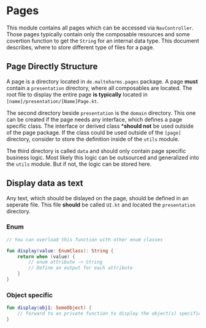 # Pages

This module contains all pages which can be accessed via `NavController`. Those pages typically contain only the composable resources and some covertion function to get the `String` for an internal data type. This document describes, where to store different type of files for a page.

## Page Directly Structure
A page is a directory located in `de.malteharms.pages` package. A page **must** contain a `presentation` directory, where all composables are located. The root file to display the entire page **is typically** located in `[name]/presentation/[Name]Page.kt`.

The second directory beside `presentation` is the `domain` directory. This one can be created if the page needs any interface, which defines a page specific class. The interface or derived class ***should not** be used outside of the page package. If the class could be used outside of the `[page]` directory, consider to store the definition inside of the `utils` module.

The third directory is called `data` and should only contain page specific business logic. Most likely this logic can be outsourced and generalized into the `utils` module. But if not, the logic can be stored here. 

## Display data as text
Any text, which should be dislayed on the page, should be defined in an seperate file. This file **should** be called `UI.kt` and located the `presentation` directory. 

### Enum
```kotlin
// You can overload this function with other enum classes

fun display(value: EnumClass): String {
    return when (value) {
        // enum attribute -> String
        // Define an output for each attribute
    }
}
```

### Object specific
```kotlin
fun display(obj1: SomeObject) {
    // forward to an private function to display the object(s) specific text
}
```